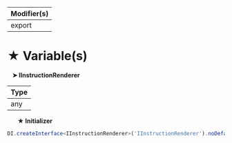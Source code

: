 | Modifier(s)                            |
|----------------------------------------|
| export |

# &#9733; Variable(s)

&nbsp;&nbsp; **&#10148; IInstructionRenderer**

| Type                        |
|-----------------------------|
| any |

&nbsp;&nbsp;&nbsp;&nbsp;&nbsp; **&#9733; Initializer**

```ts
DI.createInterface<IInstructionRenderer>('IInstructionRenderer').noDefault()
```
